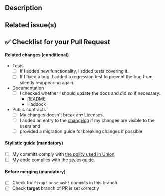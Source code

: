 ## Description

<!--
Describes the nature of your changes. If they are substantial, you should
further subdivide this into a section describing the problem you are solving and
another describing your solution.
-->

## Related issue(s)

<!--
- Short description of how the PR relates to the issue, including an issue link.
For example
- Fixed #100500 by adding lenses to exported items

Write 'None' if there are no related issues (which is discouraged).
-->

## :white_check_mark: Checklist for your Pull Request

<!--
Ideally a PR has all of the checkmarks set.

If something in this list is irrelevant to your PR, you should still set this
checkmark indicating that you are sure it is dealt with (be that by irrelevance).

If you don't set a checkmark (e. g. don't add a test for new functionality),
you must be able to justify that.
-->

#### Related changes (conditional)

- Tests
  - [ ] If I added new functionality, I added tests covering it.
  - [ ] If I fixed a bug, I added a regression test to prevent the bug from
        silently reappearing again.

- Documentation
  - [ ] I checked whether I should update the docs and did so if necessary:
    - [README](../tree/master/README.md)
    - Haddock

- Public contracts
  - [ ] My changes doesn't break any Licenses.
  - [ ] I added an entry to the [changelog](../tree/master/CHANGES.md) if my changes are visible to the users
        and
  - [ ] provided a migration guide for breaking changes if possible

#### Stylistic guide (mandatory)

- [ ] My commits comply with [the policy used in Union](https://github.com/union-platform/guides/blob/master/commits.md).
- [ ] My code complies with the [styles guide](https://github.com/union-platform/guides/blob/master/README.md#programming-languages).

#### Before merging (mandatory)
- [ ] Check for `fixup!` or `squash!` commits in this branch
- [ ] Check __target__  branch of PR is set correctly
